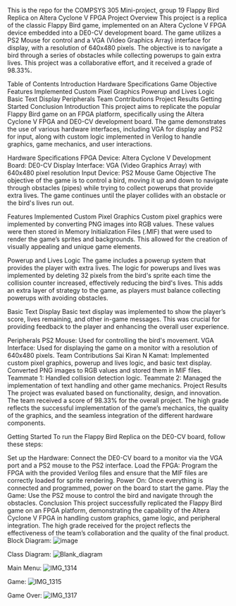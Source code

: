 This is the repo for the COMPSYS 305 Mini-project, group 19
Flappy Bird Replica on Altera Cyclone V FPGA
Project Overview
This project is a replica of the classic Flappy Bird game, implemented on an Altera Cyclone V FPGA device embedded into a DE0-CV development board. The game utilizes a PS2 Mouse for control and a VGA (Video Graphics Array) interface for display, with a resolution of 640x480 pixels. The objective is to navigate a bird through a series of obstacles while collecting powerups to gain extra lives. This project was a collaborative effort, and it received a grade of 98.33%.

Table of Contents
Introduction
Hardware Specifications
Game Objective
Features Implemented
Custom Pixel Graphics
Powerup and Lives Logic
Basic Text Display
Peripherals
Team Contributions
Project Results
Getting Started
Conclusion
Introduction
This project aims to replicate the popular Flappy Bird game on an FPGA platform, specifically using the Altera Cyclone V FPGA and DE0-CV development board. The game demonstrates the use of various hardware interfaces, including VGA for display and PS2 for input, along with custom logic implemented in Verilog to handle graphics, game mechanics, and user interactions.

Hardware Specifications
FPGA Device: Altera Cyclone V
Development Board: DE0-CV
Display Interface: VGA (Video Graphics Array) with 640x480 pixel resolution
Input Device: PS2 Mouse
Game Objective
The objective of the game is to control a bird, moving it up and down to navigate through obstacles (pipes) while trying to collect powerups that provide extra lives. The game continues until the player collides with an obstacle or the bird's lives run out.

Features Implemented
Custom Pixel Graphics
Custom pixel graphics were implemented by converting PNG images into RGB values. These values were then stored in Memory Initialization Files (.MIF) that were used to render the game’s sprites and backgrounds. This allowed for the creation of visually appealing and unique game elements.

Powerup and Lives Logic
The game includes a powerup system that provides the player with extra lives. The logic for powerups and lives was implemented by deleting 32 pixels from the bird's sprite each time the collision counter increased, effectively reducing the bird's lives. This adds an extra layer of strategy to the game, as players must balance collecting powerups with avoiding obstacles.

Basic Text Display
Basic text display was implemented to show the player’s score, lives remaining, and other in-game messages. This was crucial for providing feedback to the player and enhancing the overall user experience.

Peripherals
PS2 Mouse: Used for controlling the bird's movement.
VGA Interface: Used for displaying the game on a monitor with a resolution of 640x480 pixels.
Team Contributions
Sai Kiran N Kamat: Implemented custom pixel graphics, powerup and lives logic, and basic text display. Converted PNG images to RGB values and stored them in MIF files.
Teammate 1: Handled collision detection logic.
Teammate 2: Managed the implementation of text handling and other game mechanics.
Project Results
The project was evaluated based on functionality, design, and innovation. The team received a score of 98.33% for the overall project. The high grade reflects the successful implementation of the game’s mechanics, the quality of the graphics, and the seamless integration of the different hardware components.

Getting Started
To run the Flappy Bird Replica on the DE0-CV board, follow these steps:

Set up the Hardware: Connect the DE0-CV board to a monitor via the VGA port and a PS2 mouse to the PS2 interface.
Load the FPGA: Program the FPGA with the provided Verilog files and ensure that the MIF files are correctly loaded for sprite rendering.
Power On: Once everything is connected and programmed, power on the board to start the game.
Play the Game: Use the PS2 mouse to control the bird and navigate through the obstacles.
Conclusion
This project successfully replicated the Flappy Bird game on an FPGA platform, demonstrating the capability of the Altera Cyclone V FPGA in handling custom graphics, game logic, and peripheral integration. The high grade received for the project reflects the effectiveness of the team’s collaboration and the quality of the final product.
Block Diagram:
![image](https://github.com/user-attachments/assets/f628a0a5-8de8-4681-9e70-6879feb54716)

Class Diagram:
![Blank_diagram](https://github.com/user-attachments/assets/c977c4c0-8211-4319-b654-c5dce9a233a4)

Main Menu:
![IMG_1314](https://github.com/user-attachments/assets/90f9f027-e562-4156-aea1-41ade03aea27)

Game:
![IMG_1315](https://github.com/user-attachments/assets/97e92e9c-506b-4f02-a97c-387d32ec5f01)

Game Over:
![IMG_1317](https://github.com/user-attachments/assets/98e643aa-05d8-4cdc-921e-ad30bcf72761)
